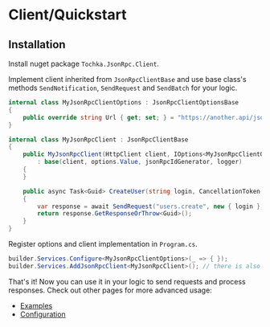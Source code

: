 # Client/Quickstart

## Installation

Install nuget package `Tochka.JsonRpc.Client`.

Implement client inherited from `JsonRpcClientBase` and use base class's methods `SendNotification`, `SendRequest` and `SendBatch` for your logic.

```cs
internal class MyJsonRpcClientOptions : JsonRpcClientOptionsBase
{
    public override string Url { get; set; } = "https://another.api/jsonrpc/";
}

internal class MyJsonRpcClient : JsonRpcClientBase
{
    public MyJsonRpcClient(HttpClient client, IOptions<MyJsonRpcClientOptions> options, IJsonRpcIdGenerator jsonRpcIdGenerator, ILogger<MyJsonRpcClient> logger)
        : base(client, options.Value, jsonRpcIdGenerator, logger)
    {
    }

    public async Task<Guid> CreateUser(string login, CancellationToken cancellationToken)
    {
        var response = await SendRequest("users.create", new { login }, cancellationToken);
        return response.GetResponseOrThrow<Guid>();
    }
}
```

Register options and client implementation in `Program.cs`.

```cs
builder.Services.Configure<MyJsonRpcClientOptions>(_ => { });
builder.Services.AddJsonRpcClient<MyJsonRpcClient>(); // there is also overload to register as interface
```

That's it! Now you can use it in your logic to send requests and process responses.
Check out other pages for more advanced usage:

- [Examples](examples)
- [Configuration](configuration)
